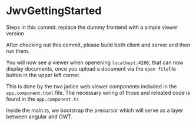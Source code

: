 # JwvGettingStarted

Steps in this commit: replace the dummy frontend with a simple viewer version

After checking out this commit, please build both client and server and then run them.

You will now see a viewer when openening ``localhost:4200``, that can now display documents, once you upload a document via the ``open file``file button in the upper left corner.

This is done by the two jadice web viewer components included in the ``app.component.html`` file. The necessary wiring of those and releated code is found in the ``app.component.ts``

Inside the main.ts, we bootstrap the precursor which will serve as a layer between angular and GWT.

